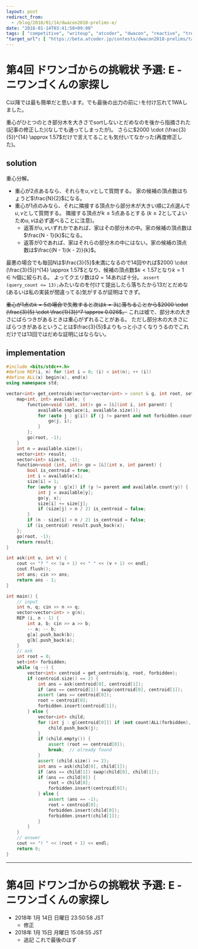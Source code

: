 ```yaml
---
layout: post
redirect_from:
  - /blog/2018/01/14/dwacon2018-prelims-e/
date: "2018-01-14T03:41:58+09:00"
tags: [ "competitive", "writeup", "atcoder", "dwacon", "reactive", "tree", "centroid" ]
"target_url": [ "https://beta.atcoder.jp/contests/dwacon2018-prelims/tasks/dwacon2018_prelims_e" ]
---
```


# 第4回 ドワンゴからの挑戦状 予選: E - ニワンゴくんの家探し

C以降では最も簡単だと思います。でも最後の出力の前に`!`を付け忘れて$1$WAしました。

重心がひとつのとき部分木を大きさでsortしないとだめなのを後から指摘された(記事の修正した)(なしでも通ってしまったが)。
さらに$2000 \cdot (\frac{3}{5})^{14} \approx 1.57$だけで言えてることも気付いてなかった(再度修正した)。

## solution

重心分解。

-   重心が$2$点あるなら、それらを$u, v$として質問する。
    家の候補の頂点数はちょうど$\frac{N}{2}$になる。
-   重心が$1$点のみなら、それに隣接する頂点から部分木が大きい順に$2$点選んで$u, v$として質問する。
    隣接する頂点が$k \le 5$点あるとする ($k \ge 2$としてよいため$u, v$は必ず選べることに注意)。
    -   返答が$u, v$いずれかであれば、家はその部分木の中。家の候補の頂点数は$\frac{N - 1}{k}$になる。
    -   返答が$0$であれば、家はそれらの部分木の中にはない。家の候補の頂点数は$\frac{(N - 1)(k - 2)}{k}$。

最悪の場合でも毎回$N$は$\frac{3}{5}$未満になるので$14$回やれば$2000 \cdot (\frac{3}{5})^{14} \approx 1.57$となり、候補の頂点数$$k \lt 1.57$となり$k = 1 \in \mathbb{N}$個に絞られる。
よってクエリ数は$Q = 14$あれば十分。
`assert (query_count <= 13);`みたいなのを付けて提出したら落ちたから$13$だとだめな(あるいは私の実装が間違ってる)気がするが証明はできず。

<del>重心が$1$点の$k = 5$の場合で失敗すると次は$k = 3$に落ちることから$2000 \cdot (\frac{3}{5} \cdot \frac{1}{3})^7 \approx 0.026$。</del>
これは嘘で、部分木の大きさにばらつきがあるときは重心がずれることがある。
ただし部分木の大きさにばらつきがあるということは$\frac{3}{5}$よりもっと小さくなりうるのでこれだけでは$13$回ではだめな証明にはならない。


## implementation

``` c++
#include <bits/stdc++.h>
#define REP(i, n) for (int i = 0; (i) < int(n); ++ (i))
#define ALL(x) begin(x), end(x)
using namespace std;

vector<int> get_centroids(vector<vector<int> > const & g, int root, set<int> const & forbidden) {
    map<int, int> available; {
        function<void (int, int)> go = [&](int i, int parent) {
            available.emplace(i, available.size());
            for (auto j : g[i]) if (j != parent and not forbidden.count(j)) {
                go(j, i);
            }
        };
        go(root, -1);
    }
    int n = available.size();
    vector<int> result;
    vector<int> size(n, -1);
    function<void (int, int)> go = [&](int x, int parent) {
        bool is_centroid = true;
        int i = available[x];
        size[i] = 1;
        for (auto y : g[x]) if (y != parent and available.count(y)) {
            int j = available[y];
            go(y, x);
            size[i] += size[j];
            if (size[j] > n / 2) is_centroid = false;
        }
        if (n - size[i] > n / 2) is_centroid = false;
        if (is_centroid) result.push_back(x);
    };
    go(root, -1);
    return result;
}

int ask(int u, int v) {
    cout << "? " << (u + 1) << " " << (v + 1) << endl;
    cout.flush();
    int ans; cin >> ans;
    return ans - 1;
}

int main() {
    // input
    int n, q; cin >> n >> q;
    vector<vector<int> > g(n);
    REP (i, n - 1) {
        int a, b; cin >> a >> b;
        -- a; -- b;
        g[a].push_back(b);
        g[b].push_back(a);
    }
    // ask
    int root = 0;
    set<int> forbidden;
    while (q --) {
        vector<int> centroid = get_centroids(g, root, forbidden);
        if (centroid.size() == 2) {
            int ans = ask(centroid[0], centroid[1]);
            if (ans == centroid[1]) swap(centroid[0], centroid[1]);
            assert (ans == centroid[0]);
            root = centroid[0];
            forbidden.insert(centroid[1]);
        } else {
            vector<int> child;
            for (int j : g[centroid[0]]) if (not count(ALL(forbidden), j)) {
                child.push_back(j);
            }
            if (child.empty()) {
                assert (root == centroid[0]);
                break;  // already found
            }
            assert (child.size() >= 2);
            int ans = ask(child[0], child[1]);
            if (ans == child[1]) swap(child[0], child[1]);
            if (ans == child[0]) {
                root = child[0];
                forbidden.insert(centroid[0]);
            } else {
                assert (ans == -1);
                root = centroid[0];
                forbidden.insert(child[0]);
                forbidden.insert(child[1]);
            }
        }
    }
    // answer
    cout << "! " << (root + 1) << endl;
    return 0;
}
```

---

# 第4回 ドワンゴからの挑戦状 予選: E - ニワンゴくんの家探し

-   2018年  1月 14日 日曜日 23:50:58 JST
    -   修正
-   2018年  1月 15日 月曜日 15:08:55 JST
    -   追記 これで最後のはず
